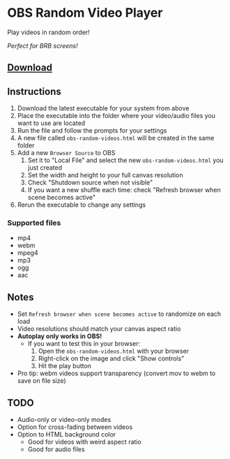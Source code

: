 # OBS Random Video Player

Play videos in random order!

*Perfect for BRB screens!*

## [Download](https://github.com/UpDownLeftDie/obs-random-videos/releases/latest)

## Instructions

1. Download the latest executable for your system from above
2. Place the executable into the folder where your video/audio files you want to use are located
3. Run the file and follow the prompts for your settings
4. A new file called `obs-random-videos.html` will be created in the same folder
5. Add a new `Browser Source` to OBS
   1. Set it to "Local File" and select the new `obs-random-videos.html` you just created
   2. Set the width and height to your full canvas resolution
   3. Check "Shutdown source when not visible"
   4. If you want a new shuffle each time: check "Refresh browser when scene becomes active"
6. Rerun the executable to change any settings

### Supported files

* mp4
* webm
* mpeg4
* mp3
* ogg
* aac

## Notes

* Set `Refresh browser when scene becomes active` to randomize on each load
* Video resolutions should match your canvas aspect ratio
* **Autoplay only works in OBS!**
  * If you want to test this in your browser:
    1. Open the `obs-random-videos.html` with your browser
    2. Right-click on the image and click "Show controls"
    3. Hit the play button
* Pro tip: webm videos support transparency (convert mov to webm to save on file size)

## TODO

* Audio-only or video-only modes
* Option for cross-fading between videos
* Option to HTML background color
  * Good for videos with weird aspect ratio
  * Good for audio files
